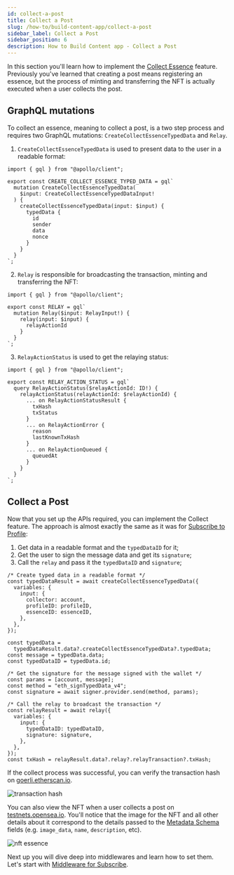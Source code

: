 ```yaml
---
id: collect-a-post
title: Collect a Post
slug: /how-to/build-content-app/collect-a-post
sidebar_label: Collect a Post
sidebar_position: 6
description: How to Build Content app - Collect a Post
---
```


In this section you'll learn how to implement the [Collect Essence](/guides/mutation/collect-essence) feature. Previously you've learned that creating a post means registering an essence, but the process of minting and transferring the NFT is actually executed when a user collects the post.

## GraphQL mutations

To collect an essence, meaning to collect a post, is a two step process and requires two GraphQL mutations: `CreateCollectEssenceTypedData` and `Relay`.

1. `CreateCollectEssenceTypedData` is used to present data to the user in a readable format:

```tsx title="graphql/CreateCollectEssenceTypedData.ts"
import { gql } from "@apollo/client";

export const CREATE_COLLECT_ESSENCE_TYPED_DATA = gql`
  mutation CreateCollectEssenceTypedData(
    $input: CreateCollectEssenceTypedDataInput!
  ) {
    createCollectEssenceTypedData(input: $input) {
      typedData {
        id
        sender
        data
        nonce
      }
    }
  }
`;
```

2. `Relay` is responsible for broadcasting the transaction, minting and transferring the NFT:

```tsx title="graphql/Relay.ts"
import { gql } from "@apollo/client";

export const RELAY = gql`
  mutation Relay($input: RelayInput!) {
    relay(input: $input) {
      relayActionId
    }
  }
`;
```

3. `RelayActionStatus` is used to get the relaying status:

```tsx title="graphql/RelayActionStatus.ts"
import { gql } from "@apollo/client";

export const RELAY_ACTION_STATUS = gql`
  query RelayActionStatus($relayActionId: ID!) {
    relayActionStatus(relayActionId: $relayActionId) {
      ... on RelayActionStatusResult {
        txHash
        txStatus
      }
      ... on RelayActionError {
        reason
        lastKnownTxHash
      }
      ... on RelayActionQueued {
        queuedAt
      }
    }
  }
`;
```

## Collect a Post

Now that you set up the APIs required, you can implement the Collect feature. The approach is almost exactly the same as it was for [Subscribe to Profile](/how-to/build-content-app/subscribe-to-profile):

1. Get data in a readable format and the `typedDataID` for it;
2. Get the user to sign the message data and get its `signature`;
3. Call the `relay` and pass it the `typedDataID` and `signature`;

```tsx title="components/CollectBtn.tsx"
/* Create typed data in a readable format */
const typedDataResult = await createCollectEssenceTypedData({
  variables: {
    input: {
      collector: account,
      profileID: profileID,
      essenceID: essenceID,
    },
  },
});

const typedData =
  typedDataResult.data?.createCollectEssenceTypedData?.typedData;
const message = typedData.data;
const typedDataID = typedData.id;

/* Get the signature for the message signed with the wallet */
const params = [account, message];
const method = "eth_signTypedData_v4";
const signature = await signer.provider.send(method, params);

/* Call the relay to broadcast the transaction */
const relayResult = await relay({
  variables: {
    input: {
      typedDataID: typedDataID,
      signature: signature,
    },
  },
});
const txHash = relayResult.data?.relay?.relayTransaction?.txHash;
```

If the collect process was successful, you can verify the transaction hash on [goerli.etherscan.io](https://goerli.etherscan.io/).

![transaction hash](/img/v2/build-content-app-collect-a-post-tx.png)

You can also view the NFT when a user collects a post on [testnets.opensea.io](testnets.opensea.io). You'll notice that the image for the NFT and all other details about it correspond to the details passed to the [Metadata Schema](/how-to/build-content-app/create-a-post#metadata-schema) fields (e.g. `image_data`, `name`, `description`, etc).

![nft essence](/img/v2/build-content-app-collect-a-post-nft.png)

Next up you will dive deep into middlewares and learn how to set them. Let's start with [Middleware for Subscribe](/how-to/build-content-app/middleware-for-subscribe).
